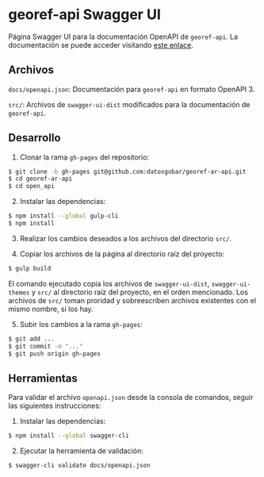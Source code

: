 # georef-api Swagger UI

Página Swagger UI para la documentación OpenAPI de `georef-api`. La documentación se puede acceder visitando [este enlace](https://datosgobar.github.io/georef-api/open_api).

## Archivos

`docs/openapi.json`: Documentación para `georef-api` en formato OpenAPI 3.

`src/`: Archivos de `swagger-ui-dist` modificados para la documentación de `georef-api`.

## Desarrollo

1. Clonar la rama `gh-pages` del repositorio:
```bash
$ git clone -b gh-pages git@github.com:datosgobar/georef-ar-api.git
$ cd georef-ar-api
$ cd open_api
```

2. Instalar las dependencias:
```bash
$ npm install --global gulp-cli
$ npm install
```

3. Realizar los cambios deseados a los archivos del directorio `src/`.

4. Copiar los archivos de la página al directorio raíz del proyecto:
```bash
$ gulp build
```
El comando ejecutado copia los archivos de `swagger-ui-dist`, `swagger-ui-themes` y `src/` al directorio raíz del proyecto, en el orden mencionado. Los archivos de `src/` toman proridad y sobreescriben archivos existentes con el mismo nombre, si los hay.

5. Subir los cambios a la rama `gh-pages`:
```bash
$ git add ...
$ git commit -m "..."
$ git push origin gh-pages
```

## Herramientas

Para validar el archivo `openapi.json` desde la consola de comandos, seguir las siguientes instrucciones:

1. Instalar las dependencias:
```bash
$ npm install --global swagger-cli
```

2. Ejecutar la herramienta de validación:
```
$ swagger-cli validate docs/openapi.json
```
